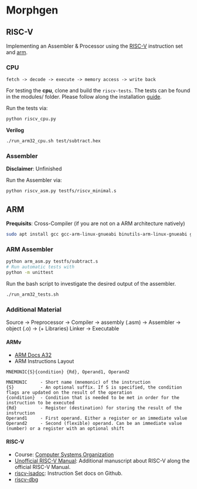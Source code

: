 # Morphgen

## RISC-V

Implementing an Assembler & Processor using the [RISC-V](https://riscv.org/wp-content/uploads/2017/05/riscv-spec-v2.2.pdf) instruction set and [arm](https://en.wikipedia.org/wiki/ARM_architecture_family). 

### CPU

```
fetch -> decode -> execute -> memory access -> write back
```

For testing the **cpu**, clone and build the `riscv-tests`. The tests can be found in the modules/ folder. 
Please follow along the installation [guide](modules/README.md).

Run the tests via:
```bash
python riscv_cpu.py
```

**Verilog**

```bash
./run_arm32_cpu.sh test/subtract.hex
```

### Assembler 

**Disclaimer**: Unfinished

Run the Assembler via: 
```bash 
python riscv_asm.py testfs/riscv_minimal.s
``` 

## ARM

**Prequisits**: Cross-Compiler (if you are not on a ARM architecture natively)
```bash
sudo apt install gcc gcc-arm-linux-gnueabi binutils-arm-linux-gnueabi gcc-aarch64-linux-gnu binutils-aarch64-linux-gnu make
```

### ARM Assembler


```bash
python arm_asm.py testfs/subtract.s
# Run automatic tests with
python -m unittest
```

Run the bash script to investigate the desired output of the assembler.
```bash
./run_arm32_tests.sh
```

### Additional Material

Source -> Preprocessor -> Compiler -> assembly (.asm) -> Assembler -> object (.o) -> (+ Libraries) Linker -> Executable

#### ARMv

- [ARM Docs A32](https://developer.arm.com/documentation/ddi0597/2023-06/A32-Instructions-by-Encoding)
- ARM Instructions Layout
```
MNEMONIC{S}{condition} {Rd}, Operand1, Operand2

MNEMONIC     - Short name (mnemonic) of the instruction
{S}          - An optional suffix. If S is specified, the condition flags are updated on the result of the operation
{condition}  - Condition that is needed to be met in order for the instruction to be executed
{Rd}         - Register (destination) for storing the result of the instruction
Operand1     - First operand. Either a register or an immediate value 
Operand2     - Second (flexible) operand. Can be an immediate value (number) or a register with an optional shift
```

#### RISC-V

- Course: [Computer Systems Organization](https://nyu-cso.github.io/index.html)
- [Unofficial RISC-V Manual](https://jemu.oscc.cc/): Additional manuscript about RISC-V along the official RISC-V Manual.
- [riscv-isadoc](https://msyksphinz-self.github.io/riscv-isadoc/html/index.html): Instruction Set docs on Github.
- [riscv-dbg](https://github.com/pulp-platform/riscv-dbg/tree/master)
